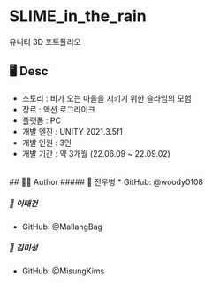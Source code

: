 # SLIME_in_the_rain
유니티 3D 포트폴리오

## 🖥 Desc
* 스토리 : 비가 오는 마을을 지키기 위한 슬라임의 모험
* 장르 : 액션 로그라이크
* 플랫폼 : PC
* 개발 엔진 : UNITY 2021.3.5f1
* 개발 인원 : 3인
* 개발 기간 : 약 3개월 (22.06.09 ~ 22.09.02)
<br>
## 👨‍💻 Author
##### 👤 전우병
* GitHub: @woody0108

##### 👤 이태건
* GitHub: @MallangBag

##### 👤 김미성
* GitHub: @MisungKims
